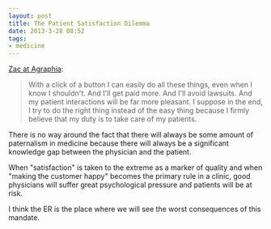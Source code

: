 ```yaml
---
layout: post
title: The Patient Satisfaction Dilemma
date: 2013-3-28 08:52
tags: 
- medicine
---
```


[Zac at Agraphia](http://www.agraphia.net/the-patient-satisfaction-dilemma/):

> With a click of a button I can easily do all these things, even when I know I shouldn't.  And I'll get paid more.  And I'll avoid lawsuits.  And my patient interactions will be far more pleasant.  I suppose in the end, I try to do the right thing instead of the easy thing because I firmly believe that my duty is to take care of my patients.

There is no way around the fact that there will always be some amount of paternalism in medicine because there will always be a significant knowledge gap between the physician and the patient. 

When "satisfaction" is taken to the extreme as a marker of quality and when "making the customer happy" becomes the primary rule in a clinic, good physicians will suffer great psychological pressure and patients will be at risk. 

I think the ER is the place where we will see the worst consequences of this mandate. 